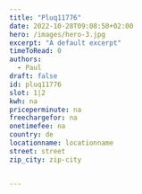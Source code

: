 ```yaml
---
title: "Pluq11776"
date: 2022-10-28T09:08:50+02:00
hero: /images/hero-3.jpg
excerpt: "A default excerpt"
timeToRead: 0
authors:
  - Paul
draft: false
id: pluq11776
slot: 1|2
kwh: na
priceperminute: na
freechargefor: na
onetimefee: na
country: de
locationname: locationname
street: street
zip_city: zip-city


---
```

